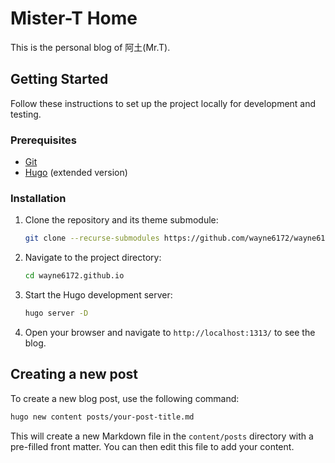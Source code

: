 # Mister-T Home

This is the personal blog of 阿土(Mr.T).

## Getting Started

Follow these instructions to set up the project locally for development and testing.

### Prerequisites

- [Git](https://git-scm.com/)
- [Hugo](https://gohugo.io/getting-started/installing/) (extended version)

### Installation

1.  Clone the repository and its theme submodule:

    ```bash
    git clone --recurse-submodules https://github.com/wayne6172/wayne6172.github.io.git
    ```

2.  Navigate to the project directory:

    ```bash
    cd wayne6172.github.io
    ```

3.  Start the Hugo development server:

    ```bash
    hugo server -D
    ```

4.  Open your browser and navigate to `http://localhost:1313/` to see the blog.

## Creating a new post

To create a new blog post, use the following command:

```bash
hugo new content posts/your-post-title.md
```

This will create a new Markdown file in the `content/posts` directory with a pre-filled front matter. You can then edit this file to add your content.
